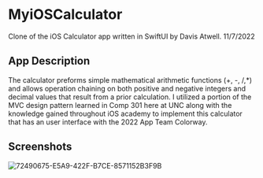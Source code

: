 # MyiOSCalculator

Clone of the iOS Calculator app written in SwiftUI by Davis Atwell.
11/7/2022

## App Description

The calculator preforms simple mathematical arithmetic functions (+, -, /,*) and allows operation chaining on both positive and negative integers and decimal values that result from a prior calculation. I utilized a portion of the MVC design pattern learned in Comp 301 here at UNC along with the knowledge gained throughout iOS academy to implement this calculator that has an user interface with the 2022 App Team Colorway.


## Screenshots
![72490675-E5A9-422F-B7CE-8571152B3F9B](https://user-images.githubusercontent.com/77867726/201513305-66a1cb29-2cfd-490f-886b-8f2299978431.jpeg)
